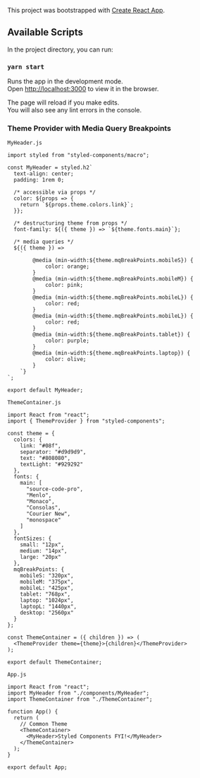 This project was bootstrapped with [Create React App](https://github.com/facebook/create-react-app).

## Available Scripts

In the project directory, you can run:

### `yarn start`

Runs the app in the development mode.<br />
Open [http://localhost:3000](http://localhost:3000) to view it in the browser.

The page will reload if you make edits.<br />
You will also see any lint errors in the console.

### Theme Provider with Media Query Breakpoints
`MyHeader.js`
```
import styled from "styled-components/macro";

const MyHeader = styled.h2`
  text-align: center;
  padding: 1rem 0;

  /* accessible via props */
  color: ${props => {
    return `${props.theme.colors.link}`;
  }};

  /* destructuring theme from props */
  font-family: ${({ theme }) => `${theme.fonts.main}`};

  /* media queries */
  ${({ theme }) =>
    `
        @media (min-width:${theme.mqBreakPoints.mobileS}) {  
            color: orange;
        }
        @media (min-width:${theme.mqBreakPoints.mobileM}) {  
            color: pink;
        }
        @media (min-width:${theme.mqBreakPoints.mobileL}) {  
            color: red;
        }
        @media (min-width:${theme.mqBreakPoints.mobileL}) {  
            color: red;
        }
        @media (min-width:${theme.mqBreakPoints.tablet}) {  
            color: purple;
        }
        @media (min-width:${theme.mqBreakPoints.laptop}) {  
            color: olive;
        }
    `}
`;

export default MyHeader;
```


`ThemeContainer.js`
```
import React from "react";
import { ThemeProvider } from "styled-components";

const theme = {
  colors: {
    link: "#08f",
    separator: "#d9d9d9",
    text: "#808080",
    textLight: "#929292"
  },
  fonts: {
    main: [
      "source-code-pro",
      "Menlo",
      "Monaco",
      "Consolas",
      "Courier New",
      "monospace"
    ]
  },
  fontSizes: {
    small: "12px",
    medium: "14px",
    large: "20px"
  },
  mqBreakPoints: {
    mobileS: "320px",
    mobileM: "375px",
    mobileL: "425px",
    tablet: "768px",
    laptop: "1024px",
    laptopL: "1440px",
    desktop: "2560px"
  }
};

const ThemeContainer = ({ children }) => (
  <ThemeProvider theme={theme}>{children}</ThemeProvider>
);

export default ThemeContainer;
```


`App.js`
```
import React from "react";
import MyHeader from "./components/MyHeader";
import ThemeContainer from "./ThemeContainer";

function App() {
  return (
    // Common Theme
    <ThemeContainer>
      <MyHeader>Styled Components FYI!</MyHeader>
    </ThemeContainer>
  );
}

export default App;
```
